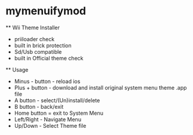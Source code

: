 # mymenuifymod
** Wii Theme Installer

- priiloader check
- built in brick protection
- Sd/Usb compatible
- built in Official theme check

** Usage 

- Minus - button  - reload ios
- Plus + button - download and install original system menu theme .app file
- A button - select/(Un)install/delete
- B button - back/exit
- Home button = exit to System Menu
- Left/Right - Navigate Menu
- Up/Down - Select Theme file
